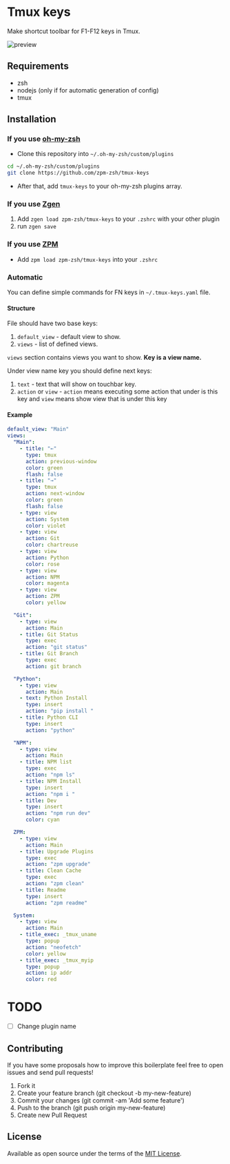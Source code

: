 # Tmux keys

Make shortcut toolbar for F1-F12 keys in Tmux.

![preview](./preview.gif)

## Requirements

- zsh
- nodejs (only if for automatic generation of config)
- tmux

## Installation

### If you use [oh-my-zsh](https://github.com/robbyrussell/oh-my-zsh)

- Clone this repository into `~/.oh-my-zsh/custom/plugins`

```sh
cd ~/.oh-my-zsh/custom/plugins
git clone https://github.com/zpm-zsh/tmux-keys
```

- After that, add `tmux-keys` to your oh-my-zsh plugins array.

### If you use [Zgen](https://github.com/tarjoilija/zgen)

1. Add `zgen load zpm-zsh/tmux-keys` to your `.zshrc` with your other plugin
2. run `zgen save`

### If you use [ZPM](https://github.com/zpm-zsh/zpm)

- Add `zpm load zpm-zsh/tmux-keys` into your `.zshrc`


### Automatic

You can define simple commands for FN keys in `~/.tmux-keys.yaml` file.

#### Structure

File should have two base keys:

1. `default_view` - default view to show.
2. `views` - list of defined views.

`views` section contains views you want to show. **Key is a view name.**

Under view name key you should define next keys:

1. `text` - text that will show on touchbar key.
2. `action` or `view` - `action` means executing some action that under is this key and `view` means show view that is under this key

#### Example

```yml
default_view: "Main"
views:
  "Main":
    - title: "←"
      type: tmux
      action: previous-window
      color: green
      flash: false
    - title: "→"
      type: tmux
      action: next-window
      color: green
      flash: false
    - type: view
      action: System
      color: violet
    - type: view
      action: Git
      color: chartreuse
    - type: view
      action: Python
      color: rose
    - type: view
      action: NPM
      color: magenta
    - type: view
      action: ZPM
      color: yellow

  "Git":
    - type: view
      action: Main
    - title: Git Status
      type: exec
      action: "git status"
    - title: Git Branch
      type: exec
      action: git branch

  "Python":
    - type: view
      action: Main
    - text: Python Install
      type: insert
      action: "pip install "
    - title: Python CLI
      type: insert
      action: "python"

  "NPM":
    - type: view
      action: Main
    - title: NPM list
      type: exec
      action: "npm ls"
    - title: NPM Install
      type: insert
      action: "npm i "
    - title: Dev
      type: insert
      action: "npm run dev"
      color: cyan

  ZPM:
    - type: view
      action: Main
    - title: Upgrade Plugins
      type: exec
      action: "zpm upgrade"
    - title: Clean Cache
      type: exec
      action: "zpm clean"
    - title: Readme
      type: insert
      action: "zpm readme"

  System:
    - type: view
      action: Main
    - title_exec: _tmux_uname
      type: popup
      action: "neofetch"
      color: yellow
    - title_exec: _tmux_myip
      type: popup
      action: ip addr
      color: red
```

# TODO

- [ ] Change plugin name

## Contributing

If you have some proposals how to improve this boilerplate feel free to open issues and send pull requests!

1. Fork it
2. Create your feature branch (git checkout -b my-new-feature)
3. Commit your changes (git commit -am 'Add some feature')
4. Push to the branch (git push origin my-new-feature)
5. Create new Pull Request

## License

Available as open source under the terms of the [MIT License](https://opensource.org/licenses/MIT).
